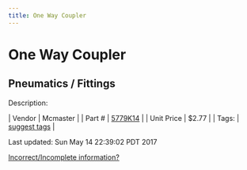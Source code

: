 ```yaml
---
title: One Way Coupler
---
```


# One Way Coupler
## Pneumatics / Fittings
Description: 	 

| Vendor | Mcmaster | 
| Part # | [5779K14](https://www.mcmaster.com/#5779K14) | 
| Unit Price | $2.77 | 
| Tags: | [suggest tags](https://docs.google.com/forms/d/e/1FAIpQLSeWyY8v3RgOty-MyWmh9U0iivNYN_molChYyS-0U-o-kOAv_g/viewform) | 

Last updated: Sun May 14 22:39:02 PDT 2017

 [Incorrect/Incomplete information?](https://docs.google.com/forms/d/e/1FAIpQLSeWyY8v3RgOty-MyWmh9U0iivNYN_molChYyS-0U-o-kOAv_g/viewform)
